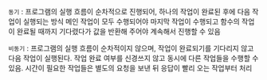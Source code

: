 `동기` : 프로그램의 실행 흐름이 순차적으로 진행되어, 하나의 작업이 완료된 후에 다음 작업이 실행되는 방식
메인 작업이 모두 수행되어야 마지막 작업이 수행되고 함수의 작업이 완료될 때까지 기다렸다가 값을 반환해 주어야 계속해서 진행할 수 있음 



`비동기` : 프로그램의 실행 흐름이 순차적이지 않으며, 작업이 완료되기를 기다리지 않고 다음 작업이 실행된다. 작업 완료 여부를 신경쓰지 않고 동시에 다른 작업들을 수행할 수 있음. 시간이 필요한 작업들은 별도의 요청을 보낸 뒤 응답이 빨리 오는 작업부터 처리 
